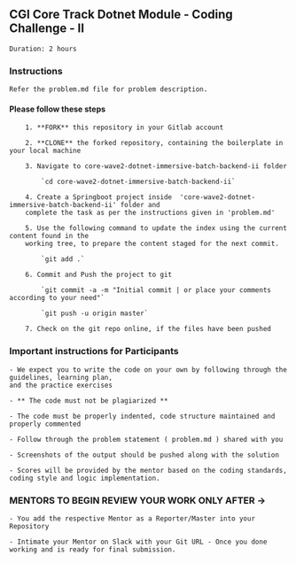 ## CGI Core Track Dotnet Module - Coding Challenge - II

    Duration: 2 hours

### Instructions
    Refer the problem.md file for problem description. 

#### Please follow these steps

        1. **FORK** this repository in your Gitlab account

        2. **CLONE** the forked repository, containing the boilerplate in your local machine
            
        3. Navigate to core-wave2-dotnet-immersive-batch-backend-ii folder

            `cd core-wave2-dotnet-immersive-batch-backend-ii`

        4. Create a Springboot project inside  'core-wave2-dotnet-immersive-batch-backend-ii' folder and 
        complete the task as per the instructions given in 'problem.md'

        5. Use the following command to update the index using the current content found in the 
        working tree, to prepare the content staged for the next commit.

            `git add .`
        
        6. Commit and Push the project to git

            `git commit -a -m "Initial commit | or place your comments according to your need"`

            `git push -u origin master`

        7. Check on the git repo online, if the files have been pushed



### Important instructions for Participants

    - We expect you to write the code on your own by following through the guidelines, learning plan, 
    and the practice exercises

    - ** The code must not be plagiarized **

    - The code must be properly indented, code structure maintained and properly commented

    - Follow through the problem statement ( problem.md ) shared with you

    - Screenshots of the output should be pushed along with the solution

    - Scores will be provided by the mentor based on the coding standards, coding style and logic implementation.


### MENTORS TO BEGIN REVIEW YOUR WORK ONLY AFTER ->

    - You add the respective Mentor as a Reporter/Master into your Repository
    
    - Intimate your Mentor on Slack with your Git URL - Once you done working and is ready for final submission.

